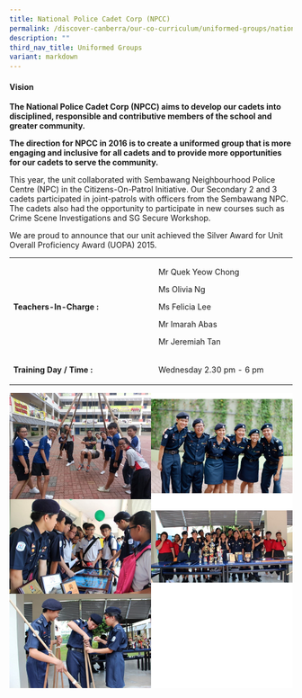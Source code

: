 ```yaml
---
title: National Police Cadet Corp (NPCC)
permalink: /discover-canberra/our-co-curriculum/uniformed-groups/national-police-cadet-corp-npcc/
description: ""
third_nav_title: Uniformed Groups
variant: markdown
---
```

<h4><strong>Vision</strong></h4>
<p><strong>The National Police Cadet Corp (NPCC) aims to develop our cadets into disciplined, responsible and contributive members of the school and greater community.</strong></p>
<p><strong>The direction for NPCC in 2016 is to create a uniformed group that is more engaging and inclusive for all cadets and to provide more opportunities for our cadets to serve the community.</strong></p>
<p>This year, the unit collaborated with Sembawang Neighbourhood Police Centre (NPC) in the Citizens-On-Patrol Initiative. Our Secondary 2 and 3 cadets participated in joint-patrols with officers from the Sembawang NPC. The cadets also had the opportunity to participate in new courses such as Crime Scene Investigations and SG Secure Workshop.</p>
<p>We are proud to announce that our unit achieved the Silver Award for Unit Overall Proficiency Award (UOPA) 2015.</p>
<div>
<table border="0" cellpadding="10">
<tbody>
<tr>
<td width="250">
<p><strong>Teachers-In-Charge :</strong></p>
</td>
<td width="237">
<p>Mr Quek Yeow Chong</p>
<p>Ms Olivia Ng</p>
<p>Ms Felicia Lee</p>
	<p>Mr Imarah Abas</p>
	<p>Mr Jeremiah Tan</p>
</td>
</tr>
<tr>
<td>
<p><strong>Training Day / Time :</strong></p>
</td>
<td>
<p>Wednesday 2.30 pm - 6 pm</p>
</td>
</tr>
</tbody>
</table>
</div>

![](/images/npcc.jpg)